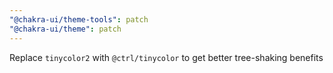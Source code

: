 ```yaml
---
"@chakra-ui/theme-tools": patch
"@chakra-ui/theme": patch
---
```


Replace `tinycolor2` with `@ctrl/tinycolor` to get better tree-shaking benefits
